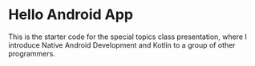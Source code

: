# Hello Android App
This is the starter code for the special topics class presentation, where I introduce Native Android Development and Kotlin to a group of other programmers.
